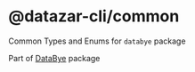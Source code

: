 # @datazar-cli/common

Common Types and Enums for `databye` package

Part of [DataBye](https://www.npmjs.com/package/databye) package